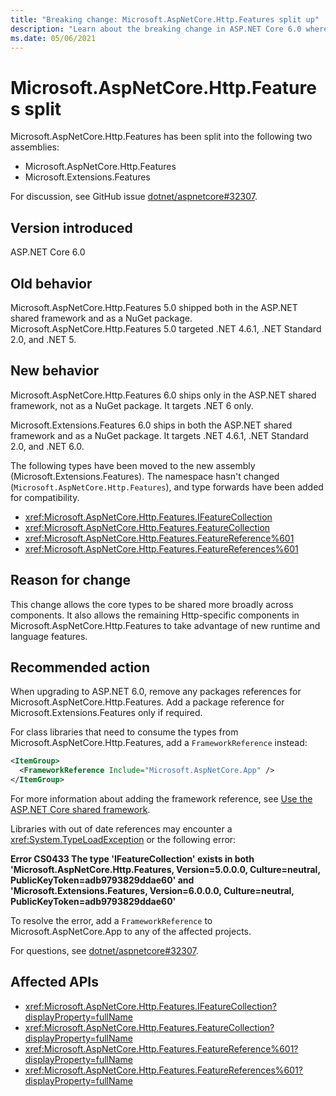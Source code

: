```yaml
---
title: "Breaking change: Microsoft.AspNetCore.Http.Features split up"
description: "Learn about the breaking change in ASP.NET Core 6.0 where the Microsoft.AspNetCore.Http.Features package has been split, and no longer ships as a package."
ms.date: 05/06/2021
---
```

# Microsoft.AspNetCore.Http.Features split

Microsoft.AspNetCore.Http.Features has been split into the following two assemblies:

- Microsoft.AspNetCore.Http.Features
- Microsoft.Extensions.Features

For discussion, see GitHub issue [dotnet/aspnetcore#32307](https://github.com/dotnet/aspnetcore/issues/32307).

## Version introduced

ASP.NET Core 6.0

## Old behavior

Microsoft.AspNetCore.Http.Features 5.0 shipped both in the ASP.NET shared framework and as a NuGet package. Microsoft.AspNetCore.Http.Features 5.0 targeted .NET 4.6.1, .NET Standard 2.0, and .NET 5.

## New behavior

Microsoft.AspNetCore.Http.Features 6.0 ships only in the ASP.NET shared framework, not as a NuGet package. It targets .NET 6 only.

Microsoft.Extensions.Features 6.0 ships in both the ASP.NET shared framework and as a NuGet package. It targets .NET 4.6.1, .NET Standard 2.0, and .NET 6.0.

The following types have been moved to the new assembly (Microsoft.Extensions.Features). The namespace hasn't changed (`Microsoft.AspNetCore.Http.Features`), and type forwards have been added for compatibility.

- <xref:Microsoft.AspNetCore.Http.Features.IFeatureCollection>
- <xref:Microsoft.AspNetCore.Http.Features.FeatureCollection>
- <xref:Microsoft.AspNetCore.Http.Features.FeatureReference%601>
- <xref:Microsoft.AspNetCore.Http.Features.FeatureReferences%601>

## Reason for change

This change allows the core types to be shared more broadly across components. It also allows the remaining Http-specific components in Microsoft.AspNetCore.Http.Features to take advantage of new runtime and language features.

## Recommended action

When upgrading to ASP.NET 6.0, remove any packages references for Microsoft.AspNetCore.Http.Features. Add a package reference for Microsoft.Extensions.Features only if required.

For class libraries that need to consume the types from Microsoft.AspNetCore.Http.Features, add a `FrameworkReference` instead:

```xml
<ItemGroup>
  <FrameworkReference Include="Microsoft.AspNetCore.App" />
</ItemGroup>
```

For more information about adding the framework reference, see  [Use the ASP.NET Core shared framework](/aspnet/core/fundamentals/target-aspnetcore?#use-the-aspnet-core-shared-framework).

Libraries with out of date references may encounter a <xref:System.TypeLoadException> or the following error:

**Error CS0433 The type 'IFeatureCollection' exists in both 'Microsoft.AspNetCore.Http.Features, Version=5.0.0.0, Culture=neutral, PublicKeyToken=adb9793829ddae60' and 'Microsoft.Extensions.Features, Version=6.0.0.0, Culture=neutral, PublicKeyToken=adb9793829ddae60'**

To resolve the error, add a `FrameworkReference` to Microsoft.AspNetCore.App to any of the affected projects.

For questions, see [dotnet/aspnetcore#32307](https://github.com/dotnet/aspnetcore/issues/32307).

## Affected APIs

- <xref:Microsoft.AspNetCore.Http.Features.IFeatureCollection?displayProperty=fullName>
- <xref:Microsoft.AspNetCore.Http.Features.FeatureCollection?displayProperty=fullName>
- <xref:Microsoft.AspNetCore.Http.Features.FeatureReference%601?displayProperty=fullName>
- <xref:Microsoft.AspNetCore.Http.Features.FeatureReferences%601?displayProperty=fullName>

<!--

## Category

ASP.NET Core

## Affected APIs

- `T:Microsoft.AspNetCore.Http.Features.IFeatureCollection`
- `T:Microsoft.AspNetCore.Http.Features.FeatureCollection`
- `T:Microsoft.AspNetCore.Http.Features.FeatureReference%601`
- `T:Microsoft.AspNetCore.Http.Features.FeatureReferences%601`

-->
